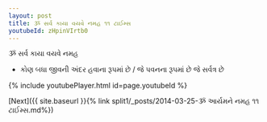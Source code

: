 ```yaml
---
layout: post
title: ૐ સર્વ કાયા વયવે નમહ ૧૧ ટાઈમ્સ
youtubeId: zHpinVIrtb0
---
```

 
 
 ૐ સર્વ કાયા વયવે નમહ  
 
 -  કોણ બધા જીવની અંદર હવાના રૂપમાં છે / જે પવનના રૂપમાં છે જે સર્વત્ર છે 
 
  
 
  
 
 
 
 
 
 


{% include youtubePlayer.html id=page.youtubeId %}
 
[Next]({{ site.baseurl }}{% link  split1/_posts/2014-03-25-ૐ આર્યમને નમહ ૧૧ ટાઈમ્સ.md%})
 

